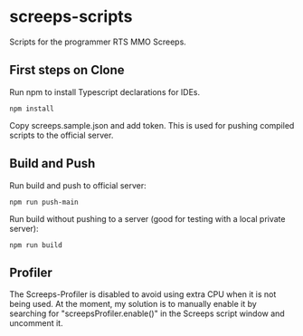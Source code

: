 # screeps-scripts

Scripts for the programmer RTS MMO Screeps.

## First steps on Clone

Run npm to install Typescript declarations for IDEs.

    npm install

Copy screeps.sample.json and add token. This is used for pushing compiled scripts to the official server.

## Build and Push

Run build and push to official server:

    npm run push-main

Run build without pushing to a server (good for testing with a local private server):

    npm run build

## Profiler

The Screeps-Profiler is disabled to avoid using extra CPU when it is not being used. At the moment, my solution is to manually enable it by searching for "screepsProfiler.enable()" in the Screeps script window and uncomment it.